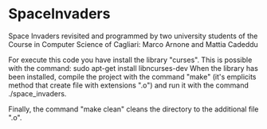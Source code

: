 # SpaceInvaders
Space Invaders revisited and programmed by two university students of the Course in Computer Science of Cagliari:
Marco Arnone and Mattia Cadeddu

For execute this code you have install the library "curses". This is possible with the command:
sudo apt-get install libncurses-dev
When the library has been installed, compile the project with the command "make"
(it's emplicits method that create file with extensions ".o") and run it with the command ./space_invaders.

Finally, the command "make clean" cleans the directory to the additional file ".o".
